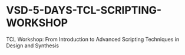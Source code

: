 # VSD-5-DAYS-TCL-SCRIPTING-WORKSHOP
TCL Workshop: From Introduction to Advanced Scripting Techniques in Design and Synthesis
